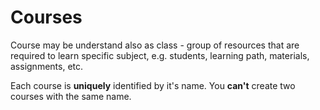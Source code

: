 # Courses

Course may be understand also as class - group of resources that are
required to learn specific subject, e.g. students, learning path,
materials, assignments, etc.

Each course is **uniquely** identified by it's name. You **can't** create
two courses with the same name.